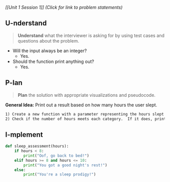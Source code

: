 *[[Unit 1 Session 1]] (Click for link to problem statements)*

## U-nderstand
 
> **Understand** what the interviewer is asking for by using test cases and questions about the problem.

- Will the input always be an integer?
  - Yes.
- Should the function print anything out?
  - Yes.
  
## P-lan

> **Plan** the solution with appropriate visualizations and pseudocode.

**General Idea:** Print out a result based on how many hours the user slept.

```markdown
1) Create a new function with a parameter representing the hours slept
2) Check if the number of hours meets each category.  If it does, print that result.
```

## I-mplement

```python
def sleep_assessment(hours):
	if hours < 8:
		print("Oof, go back to bed!")
	elif hours >= 8 and hours <= 10:
		print("You got a good night's rest!")
	else:
		print("You're a sleep prodigy!")
```